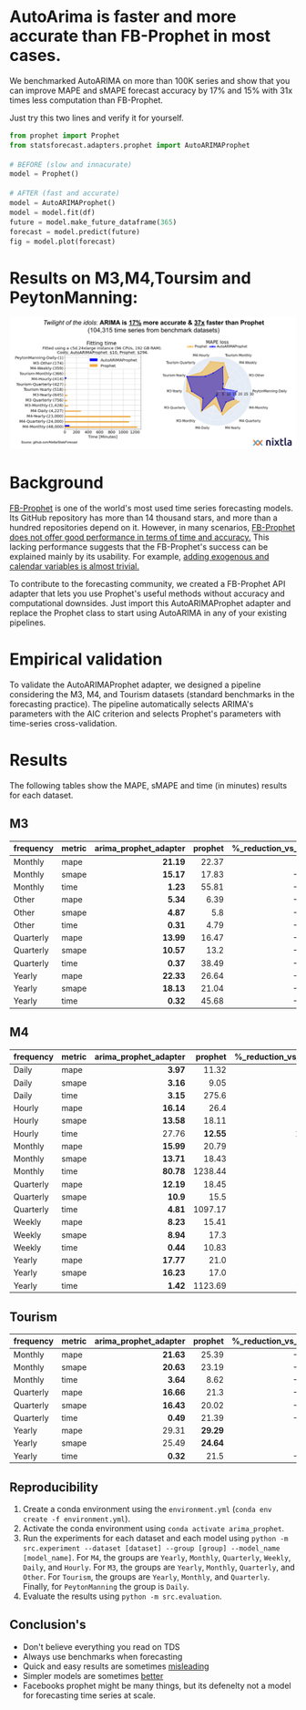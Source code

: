 # AutoArima is faster and more accurate than FB-Prophet in most cases.

We benchmarked AutoARIMA on more than 100K series and show that you can improve MAPE and sMAPE forecast accuracy by 17% and 15% with 31x times less computation than FB-Prophet. 

Just try this two lines and verify it for yourself.

```python
from prophet import Prophet
from statsforecast.adapters.prophet import AutoARIMAProphet

# BEFORE (slow and innacurate)
model = Prophet()

# AFTER (fast and accurate)
model = AutoARIMAProphet()
model = model.fit(df)
future = model.make_future_dataframe(365)
forecast = model.predict(future)
fig = model.plot(forecast)
```
# Results on M3,M4,Toursim and PeytonManning: 

![comparison](./comparison.png)



# Background

[FB-Prophet](https://github.com/facebook/prophet) is one of the world's most used time series forecasting models. Its GitHub repository has more than 14 thousand stars, and more than a hundred repositories depend on it. However, in many scenarios, [FB-Prophet does not offer good performance in terms of time and accuracy.](https://analyticsindiamag.com/why-are-people-bashing-facebook-prophet/) This lacking performance suggests that the FB-Prophet's success can be explained mainly by its usability. For example, [adding exogenous and calendar variables is almost trivial.](https://facebook.github.io/prophet/docs/seasonality,_holiday_effects,_and_regressors.html)

To contribute to the forecasting community, we created a FB-Prophet API adapter that lets you use Prophet's useful methods without accuracy and computational downsides. Just import this AutoARIMAProphet adapter and replace the Prophet class to start using AutoARIMA in any of your existing pipelines.

# Empirical validation

To validate the AutoARIMAProphet adapter, we designed a pipeline considering the M3, M4, and Tourism datasets (standard benchmarks in the forecasting practice). The pipeline automatically selects ARIMA's parameters with the AIC criterion and selects Prophet's parameters with time-series cross-validation.

# Results 

The following tables show the MAPE, sMAPE and time (in minutes) results for each dataset.

## M3

| frequency   | metric   | arima_prophet_adapter   |   prophet | %_reduction_vs_prophet   |
|:------------|:---------|------------------------:|----------:|-------------------------:|
| Monthly     | mape     | **21.19**               |     22.37 | -5.27%                   |
| Monthly     | smape    | **15.17**               |     17.83 | -14.92%                  |
| Monthly     | time     | **1.23**                |     55.81 | -97.80%                  |
| Other       | mape     | **5.34**                |      6.39 | -16.43%                  |
| Other       | smape    | **4.87**                |      5.8  | -16.03%                  |
| Other       | time     | **0.31**                |      4.79 | -93.53%                  |
| Quarterly   | mape     | **13.99**               |     16.47 | -15.06%                  |
| Quarterly   | smape    | **10.57**               |     13.2  | -19.92%                  |
| Quarterly   | time     | **0.37**                |     38.49 | -99.04%                  |
| Yearly      | mape     | **22.33**               |     26.64 | -16.18%                  |
| Yearly      | smape    | **18.13**               |     21.04 | -13.83%                  |
| Yearly      | time     | **0.32**                |     45.68 | -99.30%                  |

## M4

| frequency   | metric   | arima_prophet_adapter   | prophet   | %_reduction_vs_prophet   |
|:------------|:---------|------------------------:|----------:|-------------------------:|
| Daily       | mape     | **3.97**                | 11.32     | -64.93%                  |
| Daily       | smape    | **3.16**                | 9.05      | -65.08%                  |
| Daily       | time     | **3.15**                | 275.6     | -98.86%                  |
| Hourly      | mape     | **16.14**               | 26.4      | -38.86%                  |
| Hourly      | smape    | **13.58**               | 18.11     | -25.01%                  |
| Hourly      | time     | 27.76                   | **12.55** | 121.20%                  |
| Monthly     | mape     | **15.99**               | 20.79     | -23.09%                  |
| Monthly     | smape    | **13.71**               | 18.43     | -25.61%                  |
| Monthly     | time     | **80.78**               | 1238.44   | -93.48%                  |
| Quarterly   | mape     | **12.19**               | 18.45     | -33.93%                  |
| Quarterly   | smape    | **10.9**                | 15.5      | -29.68%                  |
| Quarterly   | time     | **4.81**                | 1097.17   | -99.56%                  |
| Weekly      | mape     | **8.23**                | 15.41     | -46.59%                  |
| Weekly      | smape    | **8.94**                | 17.3      | -48.32%                  |
| Weekly      | time     | **0.44**                | 10.83     | -95.94%                  |
| Yearly      | mape     | **17.77**               | 21.0      | -15.38%                  |
| Yearly      | smape    | **16.23**               | 17.0      | -4.53%                   |
| Yearly      | time     | **1.42**                | 1123.69   | -99.87%                  |


## Tourism

| frequency   | metric   | arima_prophet_adapter   | prophet   | %_reduction_vs_prophet   |
|:------------|:---------|------------------------:|----------:|-------------------------:|
| Monthly     | mape     | **21.63**               | 25.39     | -14.81%                  |
| Monthly     | smape    | **20.63**               | 23.19     | -11.04%                  |
| Monthly     | time     | **3.64**                | 8.62      | -57.77%                  |
| Quarterly   | mape     | **16.66**               | 21.3      | -21.78%                  |
| Quarterly   | smape    | **16.43**               | 20.02     | -17.93%                  |
| Quarterly   | time     | **0.49**                | 21.39     | -97.71%                  |
| Yearly      | mape     | 29.31                   | **29.29** | 0.07%                    |
| Yearly      | smape    | 25.49                   | **24.64** | 3.45%                    |
| Yearly      | time     | **0.32**                | 21.5      | -98.51%                  |


## Reproducibility


1. Create a conda environment using the `environment.yml` (`conda env create -f environment.yml`).
2. Activate the conda environment using `conda activate arima_prophet`.
3. Run the experiments for each dataset and each model using `python -m src.experiment --dataset [dataset] --group [group] --model_name [model_name]`. For `M4`, the groups are `Yearly`, `Monthly`, `Quarterly`, `Weekly`, `Daily`, and `Hourly`. For `M3`, the groups are `Yearly`, `Monthly`, `Quarterly`, and `Other`. For `Tourism`, the groups are `Yearly`, `Monthly`, and `Quarterly`. Finally, for `PeytonManning` the group is `Daily`.
4. Evaluate the results using `python -m src.evaluation`.

## Conclusion's
* Don't believe everything you read on TDS
* Always use benchmarks when forecasting
* Quick and easy results are sometimes [misleading](https://en.wikipedia.org/wiki/Streetlight_effect) 
* Simpler models are sometimes [better](https://en.wikipedia.org/wiki/Occam%27s_razor)
* Facebooks prophet might be many things, but its defenelty not a model for forecasting time series at scale. 

